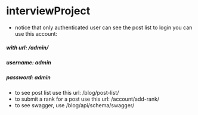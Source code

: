 # interviewProject
* notice that only authenticated user can see the post list
to login you can use this account:

<h5>with url: /admin/</h5>
<h5>username: admin</h5>
<h5>password: admin</h5>

* to see post list use this url: /blog/post-list/
* to submit a rank for a post  use this url: /account/add-rank/
* to see swagger, use /blog/api/schema/swagger/
